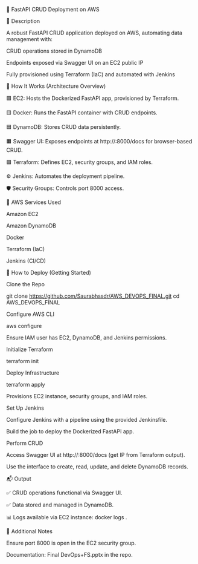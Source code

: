 📄 FastAPI CRUD Deployment on AWS

📝 Description

A robust FastAPI CRUD application deployed on AWS, automating data management with:





CRUD operations stored in DynamoDB



Endpoints exposed via Swagger UI on an EC2 public IP



Fully provisioned using Terraform (IaC) and automated with Jenkins

🧭 How It Works (Architecture Overview)





🟩 EC2: Hosts the Dockerized FastAPI app, provisioned by Terraform.



🟨 Docker: Runs the FastAPI container with CRUD endpoints.



🟦 DynamoDB: Stores CRUD data persistently.



🟧 Swagger UI: Exposes endpoints at http://<ec2-public-ip>:8000/docs for browser-based CRUD.



🟪 Terraform: Defines EC2, security groups, and IAM roles.



⚙️ Jenkins: Automates the deployment pipeline.



🛡️ Security Groups: Controls port 8000 access.

🧰 AWS Services Used





Amazon EC2



Amazon DynamoDB



Docker



Terraform (IaC)



Jenkins (CI/CD)

🚀 How to Deploy (Getting Started)





Clone the Repo

git clone https://github.com/Saurabhssdr/AWS_DEVOPS_FINAL.git
cd AWS_DEVOPS_FINAL



Configure AWS CLI

aws configure





Ensure IAM user has EC2, DynamoDB, and Jenkins permissions.



Initialize Terraform

terraform init



Deploy Infrastructure

terraform apply





Provisions EC2 instance, security groups, and IAM roles.



Set Up Jenkins





Configure Jenkins with a pipeline using the provided Jenkinsfile.



Build the job to deploy the Dockerized FastAPI app.



Perform CRUD





Access Swagger UI at http://<ec2-public-ip>:8000/docs (get IP from Terraform output).



Use the interface to create, read, update, and delete DynamoDB records.

📬 Output





✅ CRUD operations functional via Swagger UI.



✅ Data stored and managed in DynamoDB.



📊 Logs available via EC2 instance: docker logs <container-id>.

🔧 Additional Notes





Ensure port 8000 is open in the EC2 security group.



Documentation: Final DevOps+FS.pptx in the repo.

